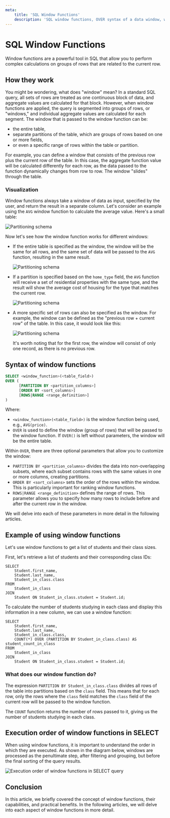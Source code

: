 ```yaml
---
meta:
    title: 'SQL Window Functions'
    description: 'SQL window functions, OVER syntax of a data window, window function, example of using a window function, execution queue of window functions in a select query'
---
```


# SQL Window Functions

Window functions are a powerful tool in SQL that allow you to perform complex calculations on groups of rows that are related to the current row.

## How they work

You might be wondering, what does "window" mean? In a standard SQL query, all sets of rows are treated
as one continuous block of data, and aggregate values are calculated for that block.
However, when window functions are applied, the query is segmented into groups of rows, or "windows,"
and individual aggregate values are calculated for each segment. The window that is passed
to the window function can be:

- the entire table,
- separate partitions of the table, which are groups of rows based on one or more fields,
- or even a specific range of rows within the table or partition.

For example, you can define a window that consists of the previous row plus the current row of the table.
In this case, the aggregate function value will be calculated differently for each row, as the data passed to the function dynamically changes from row to row. The window "slides" through the table.

### Visualization

Window functions always take a window of data as input, specified by the user,
and return the result in a separate column. Let's consider an example using the `AVG` window function
to calculate the average value. Here's a small table:

![Partitioning schema](https://sql-academy.org/static/guidePage/windows-functions/1_en.png "Partitioning schema")

Now let's see how the window function works for different windows:

- If the entire table is specified as the window, the window will be the same for all rows,
  and the same set of data will be passed to the `AVG` function, resulting in the same result.

  ![Partitioning schema](https://sql-academy.org/static/guidePage/windows-functions/2_en.png "Partitioning schema")

- If a partition is specified based on the `home_type` field, the `AVG` function
  will receive a set of residential properties with the same type,
  and the result will show the average cost of housing for the type that matches the current row.

  ![Partitioning schema](https://sql-academy.org/static/guidePage/windows-functions/3_en.png "Partitioning schema")

- A more specific set of rows can also be specified as the window. For example,
  the window can be defined as the "previous row + current row" of the table.
  In this case, it would look like this:

  ![Partitioning schema](https://sql-academy.org/static/guidePage/windows-functions/4_en.png "Partitioning schema")

  It's worth noting that for the first row, the window will consist of only one record, as there is no previous row.

## Syntax of window functions

```sql
SELECT <window_function>(<table_field>)
OVER (
      [PARTITION BY <partition_columns>]
      [ORDER BY <sort_columns>]
      [ROWS|RANGE <range_definition>]
)
```

Where:

- `<window_function>(<table_field>)` is the window function being used, e.g., `AVG(price)`.
- `OVER` is used to define the window (group of rows) that will be passed to the window function.
  If `OVER()` is left without parameters, the window will be the entire table.

Within `OVER`, there are three optional parameters that allow you to customize the window:

- `PARTITION BY <partition_columns>` divides the data into non-overlapping subsets, where each subset contains rows with the same values in one or more columns, creating partitions.
- `ORDER BY <sort_columns>` sets the order of the rows within the window. This is particularly important for ranking window functions.
- `ROWS|RANGE <range_definition>` defines the range of rows. This parameter allows you to specify how many rows to include before and after the current row in the window.

We will delve into each of these parameters in more detail in the following articles.

## Example of using window functions

Let's use window functions to get a list of students and their class sizes.

<ERD databaseName="Schedule" />

First, let's retrieve a list of students and their corresponding class IDs:

```sql-Schedule-executable
SELECT
    Student.first_name,
    Student.last_name,
    Student_in_class.class
FROM
    Student_in_class
JOIN
    Student ON Student_in_class.student = Student.id;
```

To calculate the number of students studying in each class and display this information in a new column, we can use a window function:

```sql-Schedule-executable
SELECT
    Student.first_name,
    Student.last_name,
    Student_in_class.class,
    COUNT(*) OVER (PARTITION BY Student_in_class.class) AS student_count_in_class
FROM
    Student_in_class
JOIN
    Student ON Student_in_class.student = Student.id;
```

### What does our window function do?

The expression `PARTITION BY Student_in_class.class` divides all rows of the table into
partitions based on the `class` field. This means that for each row, only the rows where the `class`
field matches the `class` field of the current row will be passed to the window function.

The `COUNT` function returns the number of rows passed to it, giving us the number of students studying in each class.

## Execution order of window functions in SELECT

When using window functions, it is important to understand the order in which they are executed. As shown in the diagram below, windows are processed as the penultimate step, after filtering and grouping, but before the final sorting of the query results.

![Execution order of window functions in SELECT query](https://sql-academy.org/static/guidePage/windows-functions/query-order_en.png "Execution order of window functions in SELECT query")

## Conclusion

In this article, we briefly covered the concept of window functions, their capabilities, and practical benefits. In the following articles, we will delve into each aspect of window functions in more detail.

